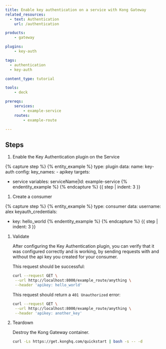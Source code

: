 ```yaml
---
title: Enable key authentication on a service with Kong Gateway
related_resources:
  - text: Authentication
    url: /authentication

products:
    - gateway

plugins:
    - key-auth

tags:
  - authentication
  - key-auth

content_type: tutorial

tools:
    - deck

prereqs:
    services:
        - example-service
    routes:
        - example-route

---
```


## Steps

1. Enable the Key Authentication plugin on the Service

{% capture step %}
{% entity_example %}
type: plugin
data:
  name: key-auth
  config:
    key_names:
    - apikey
targets:
- service
variables: 
    serviceName|Id: example-service
{% endentity_example %}
{% endcapture %}
{{ step | indent: 3 }}

1. Create a consumer

{% capture step %}
{% entity_example %}
type: consumer
data:
  username: alex
  keyauth_credentials:
  - key: hello_world
{% endentity_example %}
{% endcapture %}
{{ step | indent: 3 }}

1. Validate

   After configuring the Key Authentication plugin, you can verify that it was configured correctly and is working, by sending requests with and without the api key you created for your consumer.

   This request should be successful:
   ```bash
   curl --request GET \
    --url http://localhost:8000/example_route/anything \
    --header 'apikey: hello_world'
   ```

   This request should return a `401 Unauthorized` error:

   ```bash
   curl --request GET \
    --url http://localhost:8000/example_route/anything \
    --header 'apikey: another_key'
   ```

1. Teardown

   Destroy the Kong Gateway container.

   ```bash
   curl -Ls https://get.konghq.com/quickstart | bash -s -- -d
   ```
